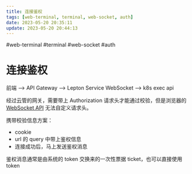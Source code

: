 ```yaml
---
title: 连接鉴权
tags: [web-terminal, terminal, web-socket, auth]
date: 2023-05-20 20:35:11
update: 2023-05-20 20:44:13
---
```

#web-terminal #terminal #web-socket #auth 

# 连接鉴权

前端 --> API Gateway --> Lepton Service WebSocket --> k8s exec api

经过云管的网关，需要带上 Authorization 请求头才能通过校验，但是浏览器的 [WebSocket API](https://developer.mozilla.org/zh-CN/docs/Web/API/WebSocket) 无法自定义请求头。

携带校验信息方案：
- cookie
- url 的 query 中带上鉴权信息
- 连接成功后，马上发送鉴权消息

鉴权消息通常是由系统的 token 交换来的一次性票据 ticket，也可以直接使用 token
